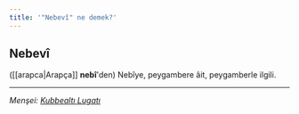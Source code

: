 ```yaml
---
title: '"Nebevî" ne demek?'
---
```


## Nebevî
([[arapca|Arapça]] **nebî**'den) Nebîye, peygambere âit, peygamberle ilgili.

---
*Menşei: [Kubbealtı Lugatı](https://lugatim.com/s/nebevi)*